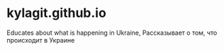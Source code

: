 # kylagit.github.io
Educates about what is happening in Ukraine, Рассказывает о том, что происходит в Украине
